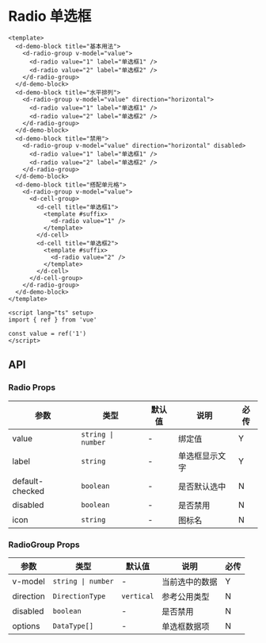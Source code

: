 # Radio 单选框

```vue client=Mobile playground=MRadio height=400
<template>
  <d-demo-block title="基本用法">
    <d-radio-group v-model="value">
      <d-radio value="1" label="单选框1" />
      <d-radio value="2" label="单选框2" />
    </d-radio-group>
  </d-demo-block>
  <d-demo-block title="水平排列">
    <d-radio-group v-model="value" direction="horizontal">
      <d-radio value="1" label="单选框1" />
      <d-radio value="2" label="单选框2" />
    </d-radio-group>
  </d-demo-block>
  <d-demo-block title="禁用">
    <d-radio-group v-model="value" direction="horizontal" disabled>
      <d-radio value="1" label="单选框1" />
      <d-radio value="2" label="单选框2" />
    </d-radio-group>
  </d-demo-block>
  <d-demo-block title="搭配单元格">
    <d-radio-group v-model="value">
      <d-cell-group>
        <d-cell title="单选框1">
          <template #suffix>
            <d-radio value="1" />
          </template>
        </d-cell>
        <d-cell title="单选框2">
          <template #suffix>
            <d-radio value="2" />
          </template>
        </d-cell>
      </d-cell-group>
    </d-radio-group>
  </d-demo-block>
</template>

<script lang="ts" setup>
import { ref } from 'vue'

const value = ref('1')
</script>
```

## API

### Radio Props

| 参数            | 类型               | 默认值 | 说明           | 必传 |
| --------------- | ------------------ | ------ | -------------- | ---- |
| value           | `string \| number` | -      | 绑定值         | Y    |
| label           | `string`           | -      | 单选框显示文字 | Y    |
| default-checked | `boolean`          | -      | 是否默认选中   | N    |
| disabled        | `boolean`          | -      | 是否禁用       | N    |
| icon            | `string`           | -      | 图标名         | N    |

### RadioGroup Props

| 参数      | 类型               | 默认值     | 说明           | 必传 |
| --------- | ------------------ | ---------- | -------------- | ---- |
| v-model   | `string \| number` | -          | 当前选中的数据 | Y    |
| direction | `DirectionType`    | `vertical` | 参考公用类型   | N    |
| disabled  | `boolean`          | -          | 是否禁用       | N    |
| options   | `DataType[]`       | -          | 单选框数据项   | N    |
